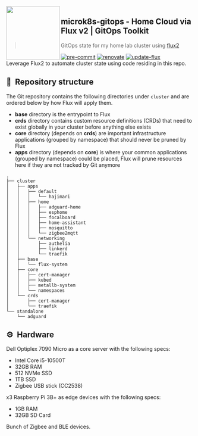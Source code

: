<img src="https://camo.githubusercontent.com/bd0df216af51c1525f14e62155608e448562cb4033554e001a0ac2009e545aec/68747470733a2f2f726173706265726e657465732e6769746875622e696f2f696d672f6c6f676f2e737667" align="left" width="144px" height="144px"/>

## microk8s-gitops - Home Cloud via Flux v2 | GitOps Toolkit
> GitOps state for my home lab cluster using [flux2](https://github.com/fluxcd/flux2)

[![pre-commit](https://img.shields.io/badge/pre--commit-enabled-brightgreen?logo=pre-commit&logoColor=white&style=flat-square)](https://github.com/pre-commit/pre-commit)
[![renovate](https://github.com/angelnu/k8s-gitops/workflows/renovate/badge.svg)](https://github.com/angelnu/k8s-gitop/workflows/renovate-annotations-schedule/actions)
[![update-flux](https://github.com/angelnu/k8s-gitops/workflows/update-flux/badge.svg)](https://github.com/angelnu/k8s-gitop/workflows/flux-update-schedule/actions)
<br />
Leverage Flux2 to automate cluster state using code residing in this repo.

## :open_file_folder:&nbsp; Repository structure

The Git repository contains the following directories under `cluster` and are ordered below by how Flux will apply them.

- **base** directory is the entrypoint to Flux
- **crds** directory contains custom resource definitions (CRDs) that need to exist globally in your cluster before anything else exists
- **core** directory (depends on **crds**) are important infrastructure applications (grouped by namespace) that should never be pruned by Flux
- **apps** directory (depends on **core**) is where your common applications (grouped by namespace) could be placed, Flux will prune resources here if they are not tracked by Git anymore

```
.
├── cluster
│   ├── apps
│   │   ├── default
│   │   │   └── hajimari
│   │   ├── home
│   │   │   ├── adguard-home
│   │   │   ├── esphome
│   │   │   ├── focalboard
│   │   │   ├── home-assistant
│   │   │   ├── mosquitto
│   │   │   └── zigbee2mqtt
│   │   └── networking
│   │       ├── authelia
│   │       ├── linkerd
│   │       └── traefik
│   ├── base
│   │   └── flux-system
│   ├── core
│   │   ├── cert-manager
│   │   ├── kubed
│   │   ├── metallb-system
│   │   └── namespaces
│   └── crds
│       ├── cert-manager
│       └── traefik
└── standalone
    └── adguard
```

## :gear:&nbsp; Hardware

Dell Optiplex 7090 Micro as a core server with the following specs:
* Intel Core i5-10500T
* 32GB RAM
* 512 NVMe SSD
* 1TB SSD
* Zigbee USB stick (CC2538)

x3 Raspberry Pi 3B+ as edge devices with the following specs:
* 1GB RAM
* 32GB SD Card

Bunch of Zigbee and BLE devices.
